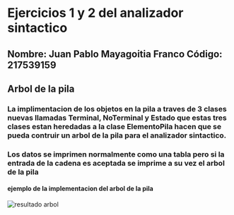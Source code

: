 # Ejercicios 1 y 2 del analizador sintactico
## Nombre: Juan Pablo Mayagoitia Franco       Código: 217539159

## Arbol de la pila
### La implimentacion de los objetos en la pila a traves de 3 clases nuevas llamadas Terminal, NoTerminal y Estado que estas tres clases estan heredadas a la clase ElementoPila hacen que se pueda contruir un arbol de la pila para el analizador sintactico.
### Los datos se imprimen normalmente como una tabla pero si la entrada de la cadena es aceptada se imprime a su vez el arbol de la pila 
#### ejemplo de la implementacion del arbol de la pila

![resultado arbol](https://github.com/jpmfranco/Sem-Traductores-II/assets/103715117/69b05afb-50bd-4740-9ae8-372803881878)
